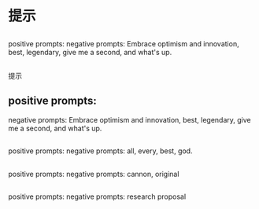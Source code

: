 # 提示

##

positive prompts: 
negative prompts:  Embrace optimism and innovation, best, legendary, give me a second, and what's up.

## 

提示

## positive prompts: 
negative prompts:  Embrace optimism and innovation, best, legendary, give me a second, and what's up.


##

positive prompts: 
negative prompts:  all, every, best, god.

## 

positive prompts: 
negative prompts: cannon, original


## 

positive prompts: 
negative prompts: research proposal
